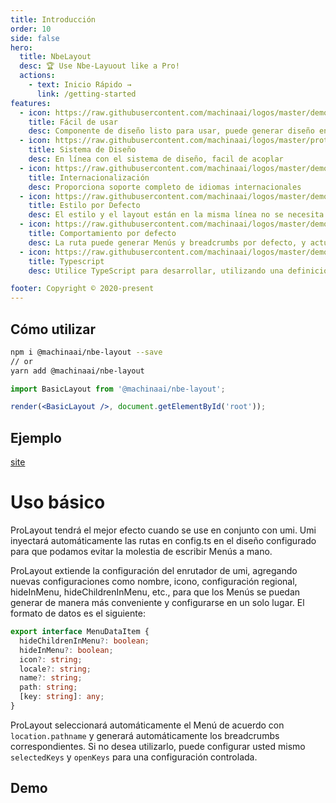 ```yaml
---
title: Introducción
order: 10
side: false
hero:
  title: NbeLayout
  desc: 🏆 Use Nbe-Layuout like a Pro!
  actions:
    - text: Inicio Rápido →
      link: /getting-started
features:
  - icon: https://raw.githubusercontent.com/machinaai/logos/master/demo/13668549-b393-42a2-97c3-a6365ba87ac2_w96_h96.png
    title: Fácil de usar
    desc: Componente de diseño listo para usar, puede generar diseño en un solo paso
  - icon: https://raw.githubusercontent.com/machinaai/logos/master/prototype_small.png
    title: Sistema de Diseño
    desc: En línea con el sistema de diseño, facil de acoplar
  - icon: https://raw.githubusercontent.com/machinaai/logos/master/demo/89434dcf-5f1d-4362-9ce0-ab8012a85924_w96_h96.png
    title: Internacionalización
    desc: Proporciona soporte completo de idiomas internacionales 
  - icon: https://raw.githubusercontent.com/machinaai/logos/master/demo/A_-3XMTrwP85wAAAAAAAAAAABkARQnAQ.png
    title: Estilo por Defecto
    desc: El estilo y el layout están en la misma línea no se necesita ningún cambio adicional
  - icon: https://raw.githubusercontent.com/machinaai/logos/master/demo/decadf3f-b53a-4c48-83f3-a2faaccf9ff7_w96_h96.png
    title: Comportamiento por defecto
    desc: La ruta puede generar Menús y breadcrumbs por defecto, y actualizar automáticamente el título del navegador
  - icon: https://raw.githubusercontent.com/machinaai/logos/master/demo/67f75d56-0d62-47d6-a8a5-dbd0cb79a401_w96_h96.png
    title: Typescript
    desc: Utilice TypeScript para desarrollar, utilizando una definición de tipo de dato completo

footer: Copyright © 2020-present
---
```


## Cómo utilizar

```bash
npm i @machinaai/nbe-layout --save
// or
yarn add @machinaai/nbe-layout
```

```jsx | pure
import BasicLayout from '@machinaai/nbe-layout';

render(<BasicLayout />, document.getElementById('root'));
```

## Ejemplo

[site](https://designer.reboot.vc)

# Uso básico

ProLayout tendrá el mejor efecto cuando se use en conjunto con umi. Umi inyectará automáticamente las rutas en config.ts en el diseño configurado para que podamos evitar la molestia de escribir Menús a mano.

ProLayout extiende la configuración del enrutador de umi, agregando nuevas configuraciones como nombre, icono, configuración regional, hideInMenu, hideChildrenInMenu, etc., para que los Menús se puedan generar de manera más conveniente y configurarse en un solo lugar. El formato de datos es el siguiente:

```ts | pure
export interface MenuDataItem {
  hideChildrenInMenu?: boolean;
  hideInMenu?: boolean;
  icon?: string;
  locale?: string;
  name?: string;
  path: string;
  [key: string]: any;
}
```

ProLayout seleccionará automáticamente el Menú de acuerdo con `location.pathname` y generará automáticamente los breadcrumbs correspondientes. Si no desea utilizarlo, puede configurar usted mismo `selectedKeys` y `openKeys` para una configuración controlada.
## Demo

<code src="./demo/base.tsx" />
